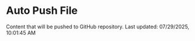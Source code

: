 # Auto Push File

Content that will be pushed to GitHub repository.
Last updated: 07/29/2025, 10:01:45 AM